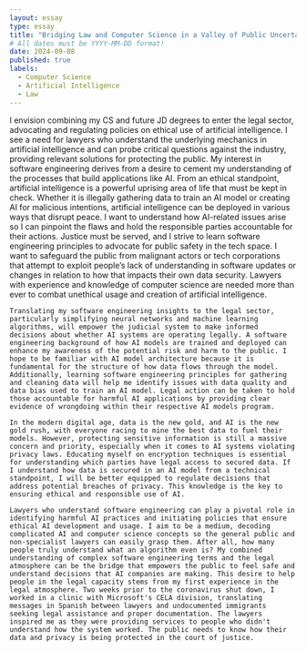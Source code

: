 ```yaml
---
layout: essay
type: essay
title: "Bridging Law and Computer Science in a Valley of Public Uncertainty"
# All dates must be YYYY-MM-DD format!
date: 2024-09-08
published: true
labels:
  - Computer Science
  - Artificial Intelligence
  - Law
---
```



I envision combining my CS and future JD degrees to enter the legal sector, advocating and regulating policies on ethical use of artificial intelligence. I see a need for lawyers who understand the underlying mechanics in artificial intelligence and can probe critical questions against the industry, providing relevant solutions for protecting the public. My interest in software engineering derives from a desire to cement my understanding of the processes that build applications like AI. From an ethical standpoint, artificial intelligence is a powerful uprising area of life that must be kept in check. Whether it is illegally gathering data to train an AI model or creating AI for malicious intentions, artificial intelligence can be deployed in various ways that disrupt peace. I want to understand how AI-related issues arise so I can pinpoint the flaws and hold the responsible parties accountable for their actions. Justice must be served, and I strive to learn software engineering principles to advocate for public safety in the tech space. I want to safeguard the public from malignant actors or tech corporations that attempt to exploit people’s lack of understanding in software updates or changes in relation to how that impacts their own data security. Lawyers with experience and knowledge of computer science are needed more than ever to combat unethical usage and creation of artificial intelligence.

	Translating my software engineering insights to the legal sector, particularly simplifying neural networks and machine learning algorithms, will empower the judicial system to make informed decisions about whether AI systems are operating legally. A software engineering background of how AI models are trained and deployed can enhance my awareness of the potential risk and harm to the public. I hope to be familiar with AI model architecture because it is fundamental for the structure of how data flows through the model. Additionally, learning software engineering principles for gathering and cleaning data will help me identify issues with data quality and data bias used to train an AI model. Legal action can be taken to hold those accountable for harmful AI applications by providing clear evidence of wrongdoing within their respective AI models program. 

	In the modern digital age, data is the new gold, and AI is the new gold rush, with everyone racing to mine the best data to fuel their models. However, protecting sensitive information is still a massive concern and priority, especially when it comes to AI systems violating privacy laws. Educating myself on encryption techniques is essential for understanding which parties have legal access to secured data. If I understand how data is secured in an AI model from a technical standpoint, I will be better equipped to regulate decisions that address potential breaches of privacy. This knowledge is the key to ensuring ethical and responsible use of AI. 

	Lawyers who understand software engineering can play a pivotal role in identifying harmful AI practices and initiating policies that ensure ethical AI development and usage. I aim to be a medium, decoding complicated AI and computer science concepts so the general public and non-specialist lawyers can easily grasp them. After all, how many people truly understand what an algorithm even is? My combined understanding of complex software engineering terms and the legal atmosphere can be the bridge that empowers the public to feel safe and understand decisions that AI companies are making. This desire to help people in the legal capacity stems from my first experience in the legal atmosphere. Two weeks prior to the coronavirus shut down, I worked in a clinic with Microsoft's CELA division, translating messages in Spanish between lawyers and undocumented immigrants seeking legal assistance and proper documentation. The lawyers inspired me as they were providing services to people who didn't understand how the system worked. The public needs to know how their data and privacy is being protected in the court of justice. 




